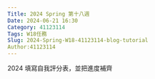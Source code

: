```yaml
---
Title: 2024 Spring 第十八週
Date: 2024-06-21 16:30
Category: 41123114
Tags: W18任務
Slug: 2024-Spring-W18-41123114-blog-tutorial
Author:41123114
---
```


2024 填寫自我評分表，並把進度補齊

<!-- PELICAN_END_SUMMARY -->
